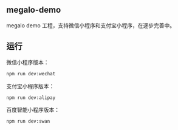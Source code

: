 ## megalo-demo

megalo demo 工程，支持微信小程序和支付宝小程序，在逐步完善中。

## 运行

微信小程序版本：

```bash
npm run dev:wechat
```

支付宝小程序版本：

```bash
npm run dev:alipay
```

百度智能小程序版本：

```bash
npm run dev:swan
```

